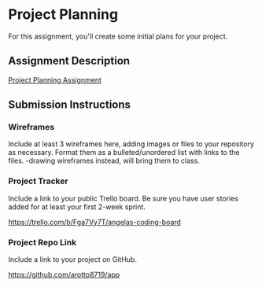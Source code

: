 # Project Planning
For this assignment, you'll create some initial plans for your project.

## Assignment Description
[Project Planning Assignment](https://education.launchcode.org/liftoff/modules/assignments/project-planning)

## Submission Instructions

### Wireframes

Include at least 3 wireframes here, adding images or files to your repository as necessary. Format them as a bulleted/unordered list with links to the files.
-drawing wireframes instead, will bring them to class.
### Project Tracker

Include a link to your public Trello board. Be sure you have user stories added for at least your first 2-week sprint.

https://trello.com/b/Fga7Vy7T/angelas-coding-board

### Project Repo Link

Include a link to your project on GitHub.

https://github.com/arotto8719/app
